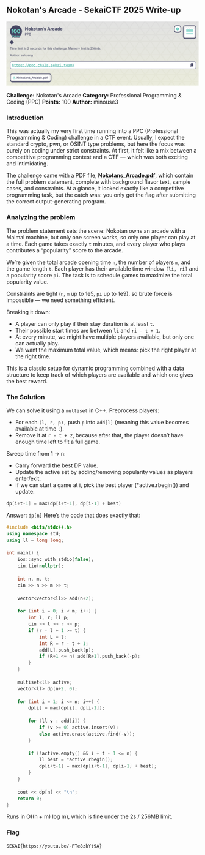 ## Nokotan's Arcade - SekaiCTF 2025 Write-up

![Banner](assets/img/banner.png)

**Challenge:** Nokotan's Arcade
**Category:** Professional Programming & Coding (PPC)
**Points:** 100
**Author:** minouse3

### Introduction
This was actually my very first time running into a PPC (Professional Programming & Coding) challenge in a CTF event. Usually, I expect the standard crypto, pwn, or OSINT type problems, but here the focus was purely on coding under strict constraints. At first, it felt like a mix between a competitive programming contest and a CTF — which was both exciting and intimidating.

The challenge came with a PDF file, [**Nokotans_Arcade.pdf**](assets/files/Nokotans_Arcade.pdf), which contain the full problem statement, complete with background flavor text, sample cases, and constraints. At a glance, it looked exactly like a competitive programming task, but the catch was: you only get the flag after submitting the correct output-generating program.

### Analyzing the problem
The problem statement sets the scene: Nokotan owns an arcade with a Maimai machine, but only one screen works, so only one player can play at a time. Each game takes exactly `t` minutes, and every player who plays contributes a “popularity” score to the arcade.

We’re given the total arcade opening time `n`, the number of players `m`, and the game length `t`. Each player has their available time window `[li, ri]` and a popularity score `pi`. The task is to schedule games to maximize the total popularity value.

Constraints are tight (`n`, `m` up to 1e5, `pi` up to 1e9), so brute force is impossible — we need something efficient.

Breaking it down:
* A player can only play if their stay duration is at least `t`.
* Their possible start times are between `li` and `ri - t + 1`.
* At every minute, we might have multiple players available, but only one can actually play.
* We want the maximum total value, which means: pick the right player at the right time.

This is a classic setup for dynamic programming combined with a data structure to keep track of which players are available and which one gives the best reward.

### The Solution

We can solve it using a `multiset` in C++.
Preprocess players:
* For each `(l, r, p),` push `p` into `add[l]` (meaning this value becomes available at time `l`).
* Remove it at `r - t + 2`, because after that, the player doesn’t have enough time left to fit a full game.

Sweep time from 1 → n:
* Carry forward the best DP value.
* Update the active set by adding/removing popularity values as players enter/exit.
* If we can start a game at i, pick the best player (*active.rbegin()) and update:
```cpp
dp[i+t-1] = max(dp[i+t-1], dp[i-1] + best)
```

Answer: `dp[n]`
Here’s the code that does exactly that:
```cpp
#include <bits/stdc++.h>
using namespace std;
using ll = long long;

int main() {
    ios::sync_with_stdio(false);
    cin.tie(nullptr);

    int n, m, t;
    cin >> n >> m >> t;

    vector<vector<ll>> add(n+2);

    for (int i = 0; i < m; i++) {
        int l, r; ll p;
        cin >> l >> r >> p;
        if (r - l + 1 >= t) {
            int L = l;
            int R = r - t + 1;
            add[L].push_back(p);
            if (R+1 <= n) add[R+1].push_back(-p);
        }
    }

    multiset<ll> active;
    vector<ll> dp(n+2, 0);

    for (int i = 1; i <= n; i++) {
        dp[i] = max(dp[i], dp[i-1]);

        for (ll v : add[i]) {
            if (v >= 0) active.insert(v);
            else active.erase(active.find(-v));
        }

        if (!active.empty() && i + t - 1 <= n) {
            ll best = *active.rbegin();
            dp[i+t-1] = max(dp[i+t-1], dp[i-1] + best);
        }
    }

    cout << dp[n] << "\n";
    return 0;
}
```
Runs in O((n + m) log m), which is fine under the 2s / 256MB limit.

### Flag
```
SEKAI{https://youtu.be/-PTe8zkYt9A}
```